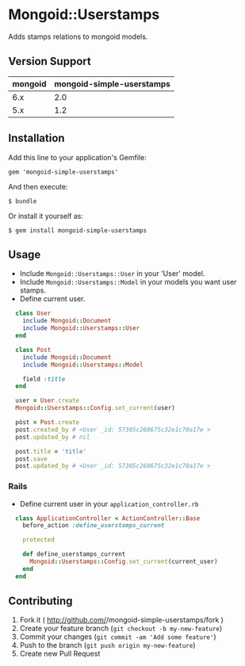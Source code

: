 # Mongoid::Userstamps

Adds stamps relations to mongoid models.

## Version Support

| mongoid | mongoid-simple-userstamps |
| ------- | ------------------------- |
| 6.x     | 2.0                       |
| 5.x     | 1.2                       |

## Installation

Add this line to your application's Gemfile:

    gem 'mongoid-simple-userstamps'

And then execute:

    $ bundle

Or install it yourself as:

    $ gem install mongoid-simple-userstamps

## Usage

* Include `Mongoid::Userstamps::User` in your 'User' model.
* Include `Mongoid::Userstamps::Model` in your models you want user stamps.
* Define current user.

```ruby
  class User
    include Mongoid::Document
    include Mongoid::Userstamps::User
  end

  class Post
    include Mongoid::Document
    include Mongoid::Userstamps::Model

    field :title
  end

  user = User.create
  Mongoid::Userstamps::Config.set_current(user)

  pòst = Post.create
  post.created_by # <User _id: 57305c268675c32e1c70a17e >
  post.updated_by # nil

  post.title = 'title'
  post.save
  post.updated_by # <User _id: 57305c268675c32e1c70a17e >
```

### Rails

* Define current user in your `application_controller.rb`

```ruby
  class ApplicationController < ActionController::Base
    before_action :define_userstamps_current

    protected

    def define_userstamps_current
      Mongoid::Userstamps::Config.set_current(current_user)
    end
  end
```

## Contributing

1. Fork it (
   http://github.com/<my-github-username>/mongoid-simple-userstamps/fork )
2. Create your feature branch (`git checkout -b my-new-feature`)
3. Commit your changes (`git commit -am 'Add some feature'`)
4. Push to the branch (`git push origin my-new-feature`)
5. Create new Pull Request
